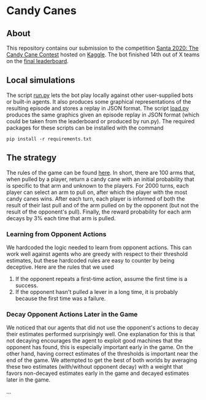 # Candy Canes

## About
This repository contains our submission to the competition [Santa 2020: The Candy Cane Contest](https://www.kaggle.com/c/santa-2020) hosted on [Kaggle](https://www.kaggle.com). The bot finished 14th out of X teams on the [final leaderboard](https://www.kaggle.com/c/santa-2020/leaderboard).

## Local simulations
The script [run.py](run.py) lets the bot play locally against other user-supplied bots or built-in agents. It also produces some graphical representations of the resulting episode and stores a replay in JSON format. The script [load.py](load.py) produces the same graphics given an episode replay in JSON format (which could be taken from the leaderboard or produced by run.py). The required packages for these scripts can be installed with the command
```
pip install -r requirements.txt
```


## The strategy
The rules of the game can be found [here](https://www.kaggle.com/c/santa-2020/overview/environment-rules). In short, there are 100 arms that, when pulled by a player, return a candy cane with an initial probability that is specific to that arm and unknown to the players. For 2000 turns, each player can select an arm to pull on, after which the player with the most candy canes wins. After each turn, each player is informed of both the result of their last pull and of the arm pulled on by the opponent (but not the result of the opponent's pull). Finally, the reward probability for each arm decays by 3% each time that arm is pulled.

### Learning from Opponent Actions
We hardcoded the logic needed to learn from opponent actions. This can work well against agents who are greedy with respect to their threshold estimates, but these hardcoded rules are easy to counter by being deceptive. Here are the rules that we used

1. If the opponent repeats a first-time action, assume the first time is a success.
2. If the opponent hasn't pulled a lever in a long time, it is probably because the first time was a failure.

### Decay Opponent Actions Later in the Game
We noticed that our agents that did not use the opponent's actions to decay their estimates performed surprisingly well. One explanation for this is that not decaying encourages the agent to exploit good machines that the opponent has found, this is especially important early in the game. On the other hand, having correct estimates of the thresholds is important near the end of the game. We attempted to get the best of both worlds by averaging these two estimates (with/without opponent decay) with a weight that favors non-decayed estimates early in the game and decayed estimates later in the game.


...
